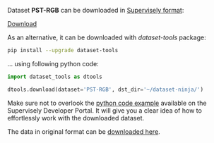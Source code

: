 Dataset **PST-RGB** can be downloaded in [Supervisely format](https://developer.supervisely.com/api-references/supervisely-annotation-json-format):

 [Download](https://assets.supervisely.com/supervisely-supervisely-assets-public/teams_storage/J/p/6l/x4VxLI7GNRvwo9kMbGTl3AupM8t101uGkweNAFaZGJXtcJRhQvj6KYAysdISmzvExG5NdgQYsD19RaA0bSGuQdVvIDsDI6Dy6RoNLYYYJjszX3C7DOk8wgsOCCr2.tar)

As an alternative, it can be downloaded with *dataset-tools* package:
``` bash
pip install --upgrade dataset-tools
```

... using following python code:
``` python
import dataset_tools as dtools

dtools.download(dataset='PST-RGB', dst_dir='~/dataset-ninja/')
```
Make sure not to overlook the [python code example](https://developer.supervisely.com/getting-started/python-sdk-tutorials/iterate-over-a-local-project) available on the Supervisely Developer Portal. It will give you a clear idea of how to effortlessly work with the downloaded dataset.

The data in original format can be [downloaded here](https://drive.google.com/file/d/1E455FCQ7CjE5VrYwr9msuNL8_5E5TTdn/view?usp=sharing).